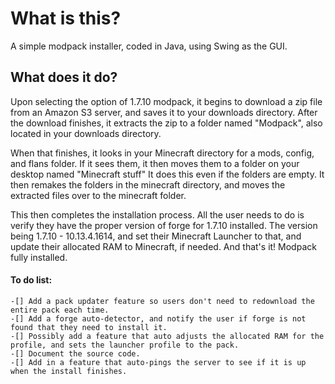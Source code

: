 # What is this?
A simple modpack installer, coded in Java, using Swing as the GUI.

## What does it do?

Upon selecting the option of 1.7.10 modpack, it begins to download a zip file from an Amazon S3 server, and saves it to your downloads directory.
After the download finishes, it extracts the zip to a folder named "Modpack", also located in your downloads directory.

When that finishes, it looks in your Minecraft directory for a mods, config, and flans folder. If it sees them, it then moves them to a folder
on your desktop named "Minecraft stuff" It does this even if the folders are empty. It then remakes the folders in the minecraft directory, 
and moves the extracted files over to the minecraft folder. 

This then completes the installation process. All the user needs to do is verify they have the proper version of forge for 1.7.10 installed.
The version being 1.7.10 - 10.13.4.1614, and set their Minecraft Launcher to that, and update their allocated RAM to Minecraft, if needed. 
And that's it! Modpack fully installed.


#### To do list:
    -[] Add a pack updater feature so users don't need to redownload the entire pack each time.
    -[] Add a forge auto-detector, and notify the user if forge is not found that they need to install it.
    -[] Possibly add a feature that auto adjusts the allocated RAM for the profile, and sets the launcher profile to the pack.
    -[] Document the source code.
    -[] Add in a feature that auto-pings the server to see if it is up when the install finishes.



